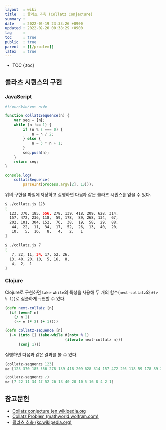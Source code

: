 ```yaml
---
layout  : wiki
title   : 콜라츠 추측 (Collatz Conjecture)
summary : 
date    : 2022-02-19 23:33:26 +0900
updated : 2022-02-20 00:38:29 +0900
tag     : 
toc     : true
public  : true
parent  : [[/problem]]
latex   : true
---
```

* TOC
{:toc}

## 콜라츠 시퀀스의 구현

### JavaScript

```javascript
#!/usr/bin/env node

function collatzSequence(n) {
    var seq = [n];
    while (n !== 1) {
        if (n % 2 === 0) {
            n = n / 2;
        } else {
            n = 3 * n + 1;
        }
        seq.push(n);
    }
    return seq;
}

console.log(
    collatzSequence(
        parseInt(process.argv[2], 10)));
```

위의 구현을 파일에 저장하고 실행하면 다음과 같은 콜라츠 시퀀스를 얻을 수 있다.

```sh
$ ./collatz.js 123
[
  123, 370, 185, 556, 278, 139, 418, 209, 628, 314,
  157, 472, 236, 118,  59, 178,  89, 268, 134,  67,
  202, 101, 304, 152,  76,  38,  19,  58,  29,  88,
   44,  22,  11,  34,  17,  52,  26,  13,  40,  20,
   10,   5,  16,   8,   4,   2,   1
]

$ ./collatz.js 7
[
   7, 22, 11, 34, 17, 52, 26,
  13, 40, 20, 10,  5, 16,  8,
   4,  2,  1
]
```

### Clojure

Clojure로 구현하면 `take-while`의 특성을 사용해 두 개의 함수(`next-collatz`와 `#(> % 1)`)로 심플하게 구현할 수 있다.

```clojure
(defn next-collatz [n]
  (if (even? n)
    (/ n 2)
    (-> n (* 3) (+ 1))))

(defn collatz-sequence [n]
  (-> (into [] (take-while #(not= % 1)
                           (iterate next-collatz n)))
      (conj 1)))
```

실행하면 다음과 같은 결과를 볼 수 있다.

```clojure
(collatz-sequence 123)
=> [123 370 185 556 278 139 418 209 628 314 157 472 236 118 59 178 89 268 134 67 202 101 304 152 76 38 19 58 29 88 44 22 11 34 17 52 26 13 40 20 10 5 16 8 4 2 1]

(collatz-sequence 7)
=> [7 22 11 34 17 52 26 13 40 20 10 5 16 8 4 2 1]
```


## 참고문헌

- [Collatz conjecture (en.wikipedia.org]( https://en.wikipedia.org/wiki/Collatz_conjecture )
- [Collatz Problem (mathworld.wolfram.com)]( https://mathworld.wolfram.com/CollatzProblem.html )
- [콜라츠 추측 (ko.wikipedia.org)]( https://ko.wikipedia.org/wiki/%EC%BD%9C%EB%9D%BC%EC%B8%A0_%EC%B6%94%EC%B8%A1 )

